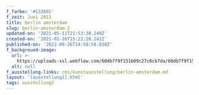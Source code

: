 ```yaml
---
f_farbe: '#133601'
f_zeit: Juni 2013
title: berlin amsterdam
slug: berlin-amsterdam-2
updated-on: '2021-05-11T21:53:30.240Z'
created-on: '2021-01-16T15:22:28.241Z'
published-on: '2022-09-26T14:58:58.838Z'
f_background-image:
  url: >-
    https://uploads-ssl.webflow.com/60db7f9f151b09c27c0cb7da/60db7f9f151b0979550cb828_berlin%20amsterdam.jpg
  alt: null
f_ausstellung-links: cms/kunstausstellung/berlin-amsterdam.md
layout: '[ausstellung2].html'
tags: ausstellung2
---
```



